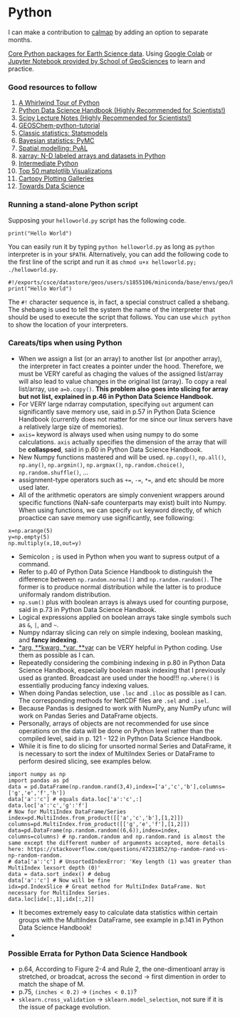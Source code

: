 # Python

I can make a contribution to [calmap](https://pypi.org/project/calplot/) by adding an option to separate months.

[Core Python packages for Earth Science data](http://wiki.seas.harvard.edu/geos-chem/index.php/Python_tools_for_use_with_GEOS-Chem#Core_Python_packages_for_Earth_Science_data). Using [Google Colab](https://colab.research.google.com/) or [Jupyter Notebook provided by School of GeoSciences](https://www.geos.ed.ac.uk/notebook) to learn and practice.

### Good resources to follow
1. [A Whirlwind Tour of Python](https://jakevdp.github.io/WhirlwindTourOfPython/)
2. [Python Data Science Handbook (Highly Recommended for Scientists!)](https://jakevdp.github.io/PythonDataScienceHandbook/)
3. [Scipy Lecture Notes (Highly Recommended for Scientists!)](http://scipy-lectures.org/index.html#)
4. [GEOSChem-python-tutorial](https://github.com/geoschem/GEOSChem-python-tutorial)
5. [Classic statistics: Statsmodels](https://www.statsmodels.org/stable/index.html)
6. [Bayesian statistics: PyMC](http://pymc-devs.github.io/pymc/)
7. [Spatial modelling: PyAL](http://pysal.org/documentation)
8. [xarray: N-D labeled arrays and datasets in Python](http://xarray.pydata.org/en/stable/index.html)
9. [Intermediate Python](https://book.pythontips.com/en/latest/#)
10. [Top 50 matplotlib Visualizations](https://www.machinelearningplus.com/plots/top-50-matplotlib-visualizations-the-master-plots-python/)
11. [Cartopy Plotting Galleries](https://mp.weixin.qq.com/s/VLRAwsNNdX7Yvnxt-JVHFA)
12. [Towards Data Science](https://towardsdatascience.com/)

### Running a stand-alone Python script
Supposing your `helloworld.py` script has the following code.
```
print("Hello World")
```
You can easily run it by typing `python helloworld.py` as long as `python` interpreter is in your `$PATH`. Alternatively, you can add the following code to the first line of the script and run it as `chmod u+x helloworld.py; ./helloworld.py`.
```
#!/exports/csce/datastore/geos/users/s1855106/miniconda/base/envs/geo/bin/python
print("Hello World")
```
The `#!` character sequence is, in fact, a special construct called a shebang. The shebang is used to tell the system the name of the interpreter that should be used to execute the script that follows. You can use `which python` to show the location of your interpreters.


### Careats/tips when using Python
- When we assign a list (or an array) to another list (or anpother array), the interpreter in fact creates a pointer under the hood. Therefore, we must be VERY careful as chaging the values of the assigned list/array will also lead to value changes in the original list (array). To copy a real list/array, use `a=b.copy()`. **This problem also goes into slicing for array but not list, explained in p.46 in Python Data Science Handbook.**
- For VERY large ndarray computation, specifying `out` argument can significantly save memory use, said in p.57 in Python Data Science Handbook (currently does not matter for me since our linux servers have a relatively large size of memories).
- `axis=` keyword is always used when using numpy to do some calculations. `axis` actually specifies the dimension of the array that will be **collaspsed**, said in p.60 in Python Data Science Handbook.
- New Numpy functions mastered and will be used. `np.copy()`, `np.all()`, `np.any()`, `np.argmin()`, `np.argmax()`, `np.random.choice()`, `np.random.shuffle()`, ...
- assignment-type operators such as `+=`, `-=`, `*=`, and etc should be more used later.
- All of the arithmetic operators are simply convenient wrappers around specific functions (NaN-safe counterparts may exist) built into Numpy. When using functions, we can specify `out` keyword directly, of which proactice can save memory use significantly, see following:
```
x=np.arange(5)
y=np.empty(5)
np.multiply(x,10,out=y)
```
- Semicolon `;` is used in Python when you want to supress output of a command.
- Refer to p.40 of Python Data Science Handbook to distinguish the difference between `np.random.normal()` and `np.random.random()`. The former is to produce normal distribution while the latter is to produce uniformaly random distribution.
- `np.sum()` plus with boolean arrays is always used for counting purpose, said in p.73 in Python Data Science Handbook.
- Logical expressions applied on boolean arrays take single symbols such as `&`, `|`, and `~`.
- Numpy ndarray slicing can rely on simple indexing, boolean masking, and **fancy indexing**.
- [\*arg, \*\*kwarg, \*var, \*\*var](https://www.jianshu.com/p/be92113116c8) can be VERY helpful in Python coding. Use them as possible as I can.
- Repeatedly considering the combining indexing in p.80 in Python Data Science Handbook, especially boolean mask indexing that I previously used as granted. Broadcast are used under the hood!!! `np.where()` is essentially producing fancy indexing values.
- When doing Pandas selection, use `.loc` and `.iloc` as possible as I can. The corresponding methods for NetCDF files are `.sel` and `.isel`.
- Because Pandas is designed to work with NumPy, any NumPy ufunc will work on Pandas Series and DataFrame objects.
- Personally, arrays of objects are not recommended for use since operations on the data will be done on Python level rather than the compiled level, said in p. 121 - 122 in Python Data Science Handbook.
- While it is fine to do slicing for unsorted normal Series and DataFrame, it is necessary to sort the index of MultiIndex Series or DataFrame to perform desired slicing, see examples below.
```
import numpy as np
import pandas as pd
data = pd.DataFrame(np.random.rand(3,4),index=['a','c','b'],columns=['g','e','f','h'])
data['a':'c'] # equals data.loc['a':'c',:]
data.loc['a':'c','g':'f']
# Now for MultiIndex DataFrame/Series
index=pd.MultiIndex.from_product([['a','c','b'],[1,2]])
columns=pd.MultiIndex.from_product([['g','e','f'],[1,2]])
data=pd.DataFrame(np.random.random((6,6)),index=index, columns=columns) # np.random.random and np.random.rand is almost the same except the different number of arguments accepted, more details here: https://stackoverflow.com/questions/47231852/np-random-rand-vs-np-random-random.
# data['a':'c'] # UnsortedIndexError: 'Key length (1) was greater than MultiIndex lexsort depth (0)'
data = data.sort_index() # debug
data['a':'c'] # Now will be fine
idx=pd.IndexSlice # Great method for MultiIndex DataFrame. Not necessary for MultiIndex Series.
data.loc[idx[:,1],idx[:,2]]
```
- It becomes extremely easy to calculate data statistics within certain groups with the MultiIndex DataFrame, see example in p.141 in Python Data Science Handbook!
- 

### Possible Errata for Python Data Science Handbook
- p.64, According to Figure 2-4 and Rule 2, the one-dimentioanl array is stretched, or broadcat, across the second -> first dimention in order to match the shape of M.
- p.75, `(inches < 0.2)` -> `(inches < 0.1)`?
- `sklearn.cross_validation` -> `sklearn.model_selection`, not sure if it is the issue of package evolution.
